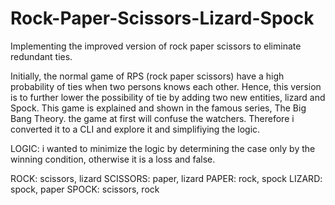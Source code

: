 # Rock-Paper-Scissors-Lizard-Spock
Implementing the improved version of rock paper scissors to eliminate redundant ties.

Initially, the normal game of RPS (rock paper scissors) have a high probability of ties when two persons  knows each other.
Hence, this version is to further lower the possibility of tie by adding two new entities, lizard and Spock. This game is explained and shown in the famous series, The Big Bang Theory. the game at first will confuse the watchers. Therefore i converted it to a CLI and explore it and simplifiying the logic. 


LOGIC:
i wanted to minimize the logic by determining the case only by the winning condition, otherwise it is a loss and false.

ROCK: scissors, lizard
SCISSORS: paper, lizard
PAPER: rock, spock
LIZARD: spock, paper
SPOCK: scissors, rock
